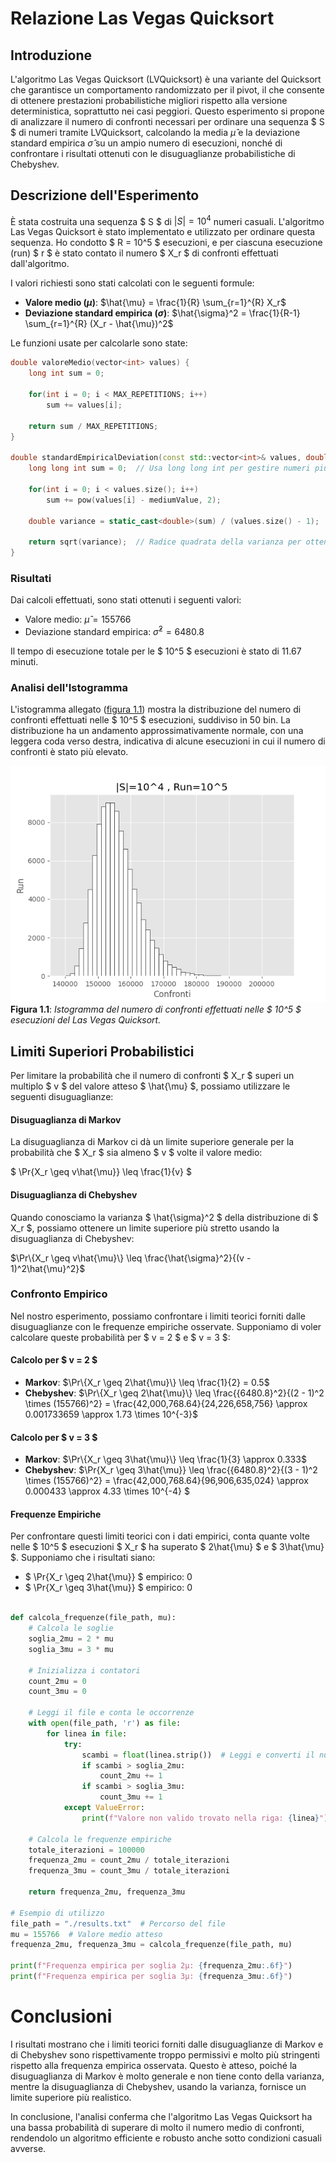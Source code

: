 # Relazione Las Vegas Quicksort

## Introduzione
L'algoritmo Las Vegas Quicksort (LVQuicksort) è una variante del Quicksort che garantisce un comportamento randomizzato per il pivot, il che consente di ottenere prestazioni probabilistiche migliori rispetto alla versione deterministica, soprattutto nei casi peggiori. Questo esperimento si propone di analizzare il numero di confronti necessari per ordinare una sequenza $ S $ di numeri tramite LVQuicksort, calcolando la media $\hat{\mu}$ e la deviazione standard empirica $\hat{\sigma}$ su un ampio numero di esecuzioni, nonché di confrontare i risultati ottenuti con le disuguaglianze probabilistiche di Chebyshev.

## Descrizione dell'Esperimento
È stata costruita una sequenza $ S $ di $|S| = 10^4$ numeri casuali. L'algoritmo Las Vegas Quicksort è stato implementato e utilizzato per ordinare questa sequenza. Ho condotto $ R = 10^5 $ esecuzioni, e per ciascuna esecuzione (run) $ r $ è stato contato il numero $ X_r $ di confronti effettuati dall'algoritmo.

I valori richiesti sono stati calcolati con le seguenti formule:

- **Valore medio ($\mu$)**: $\hat{\mu} = \frac{1}{R} \sum_{r=1}^{R} X_r$
- **Deviazione standard empirica ($\sigma$)**: $\hat{\sigma}^2 = \frac{1}{R-1} \sum_{r=1}^{R} (X_r - \hat{\mu})^2$

Le funzioni usate per calcolarle sono state:
```cpp
double valoreMedio(vector<int> values) {
    long int sum = 0;

    for(int i = 0; i < MAX_REPETITIONS; i++)
        sum += values[i];
    
    return sum / MAX_REPETITIONS;
}

double standardEmpiricalDeviation(const std::vector<int>& values, double mediumValue) {
    long long int sum = 0;  // Usa long long int per gestire numeri più grandi
    
    for(int i = 0; i < values.size(); i++)
        sum += pow(values[i] - mediumValue, 2);
        
    double variance = static_cast<double>(sum) / (values.size() - 1);
    
    return sqrt(variance);  // Radice quadrata della varianza per ottenere la deviazione standard
}

```

### Risultati
Dai calcoli effettuati, sono stati ottenuti i seguenti valori:

- Valore medio: $\hat{\mu} = 155766$
- Deviazione standard empirica: $\hat{\sigma}^2 = 6480.8$

Il tempo di esecuzione totale per le $ 10^5 $ esecuzioni è stato di 11.67 minuti.

### Analisi dell'Istogramma
L'istogramma allegato ([figura 1.1](./Exported/Plot.png)) mostra la distribuzione del numero di confronti effettuati nelle $ 10^5 $ esecuzioni, suddiviso in $50$ bin. La distribuzione ha un andamento approssimativamente normale, con una leggera coda verso destra, indicativa di alcune esecuzioni in cui il numero di confronti è stato più elevato. <br>

![Istogramma Confronti](./Exported/Plot.png)
<br>**Figura 1.1**: *Istogramma del numero di confronti effettuati nelle $ 10^5 $ esecuzioni del Las Vegas Quicksort.*


## Limiti Superiori Probabilistici

Per limitare la probabilità che il numero di confronti $ X_r $ superi un multiplo $ v $ del valore atteso $ \hat{\mu} $, possiamo utilizzare le seguenti disuguaglianze:

#### Disuguaglianza di Markov

La disuguaglianza di Markov ci dà un limite superiore generale per la probabilità che $ X_r $ sia almeno $ v $ volte il valore medio:

$
\Pr\{X_r \geq v\hat{\mu}\} \leq \frac{1}{v}
$

#### Disuguaglianza di Chebyshev

Quando conosciamo la varianza $ \hat{\sigma}^2 $ della distribuzione di $ X_r $, possiamo ottenere un limite superiore più stretto usando la disuguaglianza di Chebyshev:

$\Pr\{X_r \geq v\hat{\mu}\} \leq \frac{\hat{\sigma}^2}{(v - 1)^2\hat{\mu}^2}$

### Confronto Empirico

Nel nostro esperimento, possiamo confrontare i limiti teorici forniti dalle disuguaglianze con le frequenze empiriche osservate. Supponiamo di voler calcolare queste probabilità per $ v = 2 $ e $ v = 3 $:

#### Calcolo per $ v = 2 $

- **Markov**: $\Pr\{X_r \geq 2\hat{\mu}\} \leq \frac{1}{2} = 0.5$
- **Chebyshev**: $\Pr\{X_r \geq 2\hat{\mu}\} \leq \frac{{6480.8}^2}{(2 - 1)^2 \times (155766)^2} = \frac{42,000,768.64}{24,226,658,756} \approx 0.001733659 \approx 1.73 \times 10^{-3}$


#### Calcolo per $ v = 3 $

- **Markov**: $\Pr\{X_r \geq 3\hat{\mu}\} \leq \frac{1}{3} \approx 0.333$
- **Chebyshev**: $\Pr\{X_r \geq 3\hat{\mu}\} \leq \frac{{6480.8}^2}{(3 - 1)^2 \times (155766)^2} = \frac{42,000,768.64}{96,906,635,024} \approx 0.000433 \approx 4.33 \times 10^{-4} $

#### Frequenze Empiriche

Per confrontare questi limiti teorici con i dati empirici, conta quante volte nelle $ 10^5 $ esecuzioni $ X_r $ ha superato $ 2\hat{\mu} $ e $ 3\hat{\mu} $. Supponiamo che i risultati siano:

- $ \Pr\{X_r \geq 2\hat{\mu}\} $ empirico: 0 
- $ \Pr\{X_r \geq 3\hat{\mu}\} $ empirico: 0

```python

def calcola_frequenze(file_path, mu):
    # Calcola le soglie
    soglia_2mu = 2 * mu
    soglia_3mu = 3 * mu

    # Inizializza i contatori
    count_2mu = 0
    count_3mu = 0

    # Leggi il file e conta le occorrenze
    with open(file_path, 'r') as file:
        for linea in file:
            try:
                scambi = float(linea.strip())  # Leggi e converti il numero di scambi
                if scambi > soglia_2mu:
                    count_2mu += 1
                if scambi > soglia_3mu:
                    count_3mu += 1
            except ValueError:
                print(f"Valore non valido trovato nella riga: {linea}")

    # Calcola le frequenze empiriche
    totale_iterazioni = 100000  
    frequenza_2mu = count_2mu / totale_iterazioni
    frequenza_3mu = count_3mu / totale_iterazioni

    return frequenza_2mu, frequenza_3mu

# Esempio di utilizzo
file_path = "./results.txt"  # Percorso del file
mu = 155766  # Valore medio atteso
frequenza_2mu, frequenza_3mu = calcola_frequenze(file_path, mu)

print(f"Frequenza empirica per soglia 2μ: {frequenza_2mu:.6f}")
print(f"Frequenza empirica per soglia 3μ: {frequenza_3mu:.6f}")

```

# Conclusioni

I risultati mostrano che i limiti teorici forniti dalle disuguaglianze di Markov e di Chebyshev sono rispettivamente troppo permissivi e molto più stringenti rispetto alla frequenza empirica osservata. Questo è atteso, poiché la disuguaglianza di Markov è molto generale e non tiene conto della varianza, mentre la disuguaglianza di Chebyshev, usando la varianza, fornisce un limite superiore più realistico.

In conclusione, l'analisi conferma che l'algoritmo Las Vegas Quicksort ha una bassa probabilità di superare di molto il numero medio di confronti, rendendolo un algoritmo efficiente e robusto anche sotto condizioni casuali avverse.
